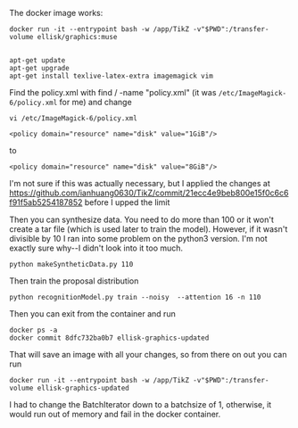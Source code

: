 The docker image works:

    docker run -it --entrypoint bash -w /app/TikZ -v"$PWD":/transfer-volume ellisk/graphics:muse


    apt-get update
    apt-get upgrade
    apt-get install texlive-latex-extra imagemagick vim

Find the policy.xml with find / -name "policy.xml"
(it was `/etc/ImageMagick-6/policy.xml` for me)
and change

    vi /etc/ImageMagick-6/policy.xml

    <policy domain="resource" name="disk" value="1GiB"/>

to

    <policy domain="resource" name="disk" value="8GiB"/>


I'm not sure if this was actually necessary, but I applied the changes
at
https://github.com/ianhuang0630/TikZ/commit/21ecc4e9beb800e15f0c6c6f91f5ab5254187852
before I upped the limit


Then you can synthesize data.  You need to do more than 100 or it
won't create a tar file (which is used later to train the model).
However, if it wasn't divisible by 10 I ran into some problem on the
python3 version.  I'm not exactly sure why--I didn't look into it too
much.

    python makeSyntheticData.py 110

Then train the proposal distribution

    python recognitionModel.py train --noisy  --attention 16 -n 110



Then you can exit from the container and run

    docker ps -a
    docker commit 8dfc732ba0b7 ellisk-graphics-updated

That will save an image with all your changes, so from there on out
you can run

    docker run -it --entrypoint bash -w /app/TikZ -v"$PWD":/transfer-volume ellisk-graphics-updated


I had to change the BatchIterator down to a batchsize of 1, otherwise,
it would run out of memory and fail in the docker container.
